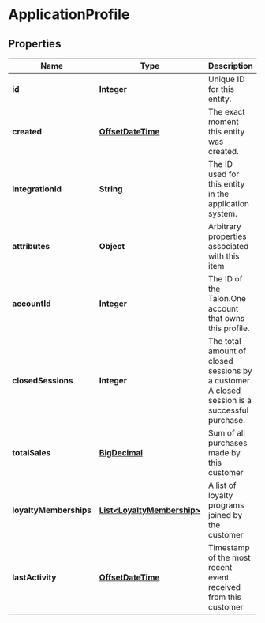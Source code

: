 
# ApplicationProfile

## Properties
Name | Type | Description | Notes
------------ | ------------- | ------------- | -------------
**id** | **Integer** | Unique ID for this entity. | 
**created** | [**OffsetDateTime**](OffsetDateTime.md) | The exact moment this entity was created. | 
**integrationId** | **String** | The ID used for this entity in the application system. | 
**attributes** | **Object** | Arbitrary properties associated with this item |  [optional]
**accountId** | **Integer** | The ID of the Talon.One account that owns this profile. | 
**closedSessions** | **Integer** | The total amount of closed sessions by a customer. A closed session is a successful purchase. | 
**totalSales** | [**BigDecimal**](BigDecimal.md) | Sum of all purchases made by this customer | 
**loyaltyMemberships** | [**List&lt;LoyaltyMembership&gt;**](LoyaltyMembership.md) | A list of loyalty programs joined by the customer | 
**lastActivity** | [**OffsetDateTime**](OffsetDateTime.md) | Timestamp of the most recent event received from this customer | 



